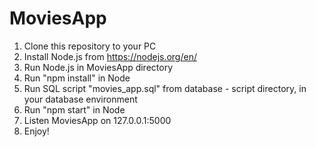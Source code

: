 # MoviesApp

1. Clone this repository to your PC
2. Install Node.js from https://nodejs.org/en/
3. Run Node.js in MoviesApp directory
4. Run "npm install" in Node
5. Run SQL script "movies_app.sql" from database - script directory,
in your database environment
6. Run "npm start" in Node
7. Listen MoviesApp on 127.0.0.1:5000
8. Enjoy!
